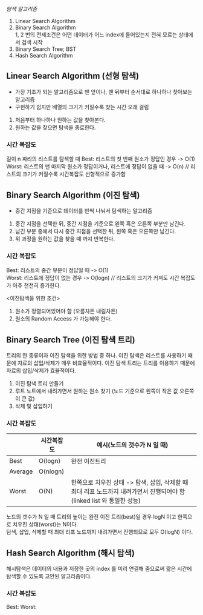 *탐색 알고리즘*
1. Linear Search Algorithm
2. Binary Search Algorithm<br/>
1, 2 번의 전제조건은 어떤 데이터가 어느 index에 들어있는지 전혀 모르는 상태에서 검색 시작
3. Binary Search Tree; BST 
4. Hash Search Algorithm


## Linear Search Algorithm (선형 탐색)
 - 가장 기초가 되는 알고리즘으로 맨 앞이나, 맨 뒤부터 순서대로 하나하나 찾아보는 알고리즘
 - 구현하기 쉽지만 배열의 크기가 커질수록 찾는 시간 오래 걸림

1. 처음부터 하나하나 원하는 값을 찾아본다.
2. 원하는 값을 찾으면 탐색을 종료한다.

### 시간 복잡도
길이 n 짜리의 리스트를 탐색할 때
Best: 리스트의 첫 번째 원소가 정답인 경우 -> O(1)<br/>
Worst: 리스트의 맨 마지막 원소가 정답이거나, 리스트에 정답이 없을 때 -> O(n)
// 리스트의 크기가 커질수록 시간복잡도 선형적으로 증가함

## Binary Search Algorithm (이진 탐색)
- 중간 지점을 기준으로 데이터를 반씩 나눠서 탐색하는 알고리즘

1. 중간 지점을 선택한 뒤, 중간 지점을 기준으로 왼쪽 혹은 오른쪽 부분만 남긴다. 
2. 남긴 부분 중에서 다시 중간 지점을 선택한 뒤, 왼쪽 혹은 오른쪽만 남긴다.
3. 위 과정을 원하는 값을 찾을 때 까지 반복한다.

### 시간 복잡도
Best: 리스트의 중간 부분이 정답일 때 -> O(1)<br/>
Worst: 리스트에 정답이 없는 경우 -> O(logn)
// 리스트의 크기가 커져도 시간 복잡도가 아주 천천히 증가한다.

<이진탐색을 위한 조건>
1. 원소가 정렬되어있어야 함 (오름차든 내림차든)
2. 원소의 Random Access 가 가능해야 한다.


## Binary Search Tree (이진 탐색 트리)
트리의 한 종류이자 이진 탐색을 위한 방법 중 하나.
이진 탐색은 리스트를 사용하기 때문에 자료의 삽입/삭제가 매우 비효율적이다.
이진 탐색 트리는 트리를 이용하기 때문에 자료의 삽입/삭제가 효율적이다.

1. 이진 탐색 트리 만들기
2. 루트 노트에서 내려가면서 원하는 원소 찾기 (노드 기준으로 왼쪽이 작은 값 오른쪽이 큰 값)
3. 삭제 및 삽입하기 


### 시간 복잡도
|  | 시간복잡도 | 예시(노드의 갯수가 N 일 때) |
| ---- | ------- | ------ |
| Best | O(logn) | 완전 이진트리 |
| Average | O(nlogn) | |
| Worst | O(N) | 한쪽으로 치우친 상태 -> 탐색, 삽입, 삭제할 때 최대 리프 노드까지 내려가면서 진행되어야 함(linked list 와 동일한 성능) |


노드의 갯수가 N 일 때 트리의 높이는 완전 이진 트리(best)일 경우 logN 이고 한쪽으로 치우친 상태(worst)는 N이다.<br/>
탐색, 삽입, 삭제할 때 최대 리프 노드까지 내려가면서 진행되므로 모두 O(logN) 이다.

## Hash Search Algorithm (해시 탐색)
해시탐색은 데이터의 내용과 저장한 곳의 index 를 미리 연결해 줌으로써 짧은 시간에 탐색할 수 있도록 고안된 알고리즘이다.

### 시간 복잡도
Best:
Worst: 
